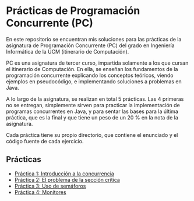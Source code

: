 # Prácticas de Programación Concurrente (PC)

En este repositorio se encuentran mis soluciones para las prácticas de la asignatura de Programación Concurrente (PC) del grado en Ingeniería Informática de la UCM (itinerario de Computación).

PC es una asignatura de tercer curso, impartida solamente a los que cursan el itinerario de Computación. En ella, se enseñan los fundamentos de la programación concurrente explicando los conceptos teóricos, viendo ejemplos en pseudocódigo, e implementando soluciones a problemas en Java.

A lo largo de la asignatura, se realizan en total 5 prácticas. Las 4 primeras no se entregan, simplemente sirven para practicar la implementación de programas concurrentes en Java, y para sentar las bases para la última práctica, que es la final y que tiene un peso de un 20 % en la nota de la asignatura.

Cada práctica tiene su propio directorio, que contiene el enunciado y el código fuente de cada ejercicio.

## Prácticas

- [Práctica 1: Introducción a la concurrencia](/Práctica%201)
- [Práctica 2: El problema de la sección crítica](/Práctica%202)
- [Práctica 3: Uso de semáforos](/Práctica%203)
- [Práctica 4: Monitores](/Práctica%204)
